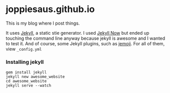 ﻿# joppiesaus.github.io
This is my blog where I post things.

It uses [Jekyll](http://jekyllrb.com/), a static stie generator.
I used [Jekyll Now](https://github.com/barryclark/jekyll-now) but ended up touching the command line anyway because jekyll is awesome and I wanted to test it.
And of course, some Jekyll plugins, such as [jemoji](https://github.com/jekyll/jemoji). For all of them, view `_config.yml`

### Installing jekyll
```
gem install jekyll
jekyll new awesome_website
cd awesome_website
jekyll serve --watch 
```